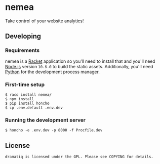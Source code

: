 # nemea

Take control of your website analytics!


## Developing

### Requirements

nemea is a [Racket] application so you'll need to install that and
you'll need [Node.js] version `10.6.0` to build the static assets.
Additionally, you'll need [Python] for the development process
manager.

### First-time setup

    $ raco install nemea/
    $ npm install
    $ pip install honcho
    $ cp .env.default .env.dev

### Running the development server

    $ honcho -e .env.dev -p 8000 -f Procfile.dev


[Racket]: https://racket-lang.org
[Python]: https://python.org
[Node.js]: https://nodejs.org


## License

    dramatiq is licensed under the GPL. Please see COPYING for details.
